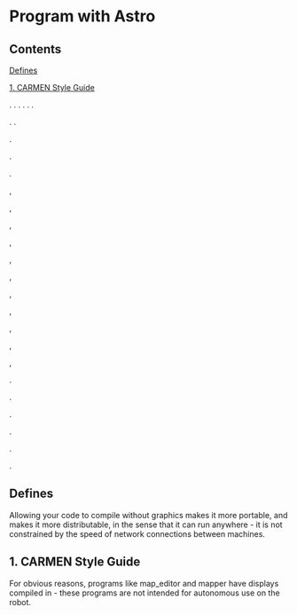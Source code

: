 
# Program with Astro

## Contents

[Defines](#defines)

[1. CARMEN Style Guide](#carmen-style-guide)

. 
.
.
.
.
.

.
.



.



.

.

,


,


,


,


,


,


,

,


,



,


,




.



.


.

.


.


.

## Defines

Allowing your code to compile without graphics makes it more portable, and makes it more distributable, in the sense that it can run anywhere - it is not constrained by the speed of network connections between machines.


## <a name="carmen-style-guide"></a>1. CARMEN Style Guide

For obvious reasons, programs like map_editor and mapper have displays compiled in - these programs are not intended for autonomous use on the robot.

